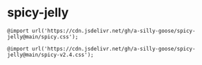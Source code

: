 # spicy-jelly

```
@import url('https://cdn.jsdelivr.net/gh/a-silly-goose/spicy-jelly@main/spicy.css');
```

```
@import url('https://cdn.jsdelivr.net/gh/a-silly-goose/spicy-jelly@main/spicy-v2.4.css');
```
